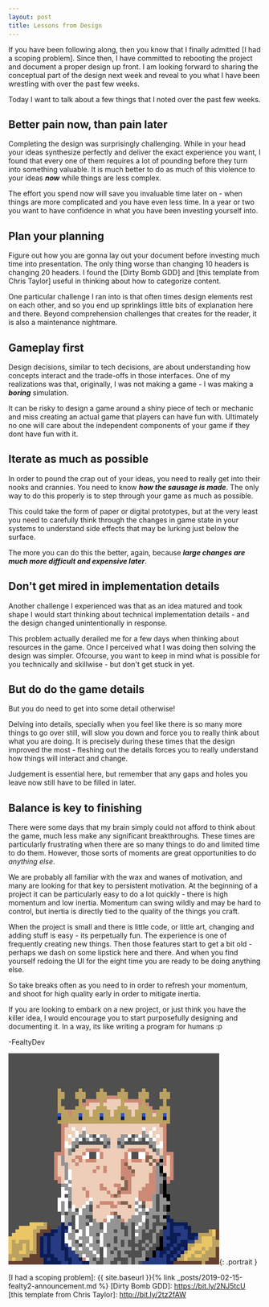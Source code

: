 ```yaml
---
layout: post
title: Lessons from Design
---
```


If you have been following along, then you know that I finally admitted [I had a scoping problem]. Since then, I have committed to rebooting the project and document a proper design up front. I am looking forward to sharing the conceptual part of the design next week and reveal to you what I have been wrestling with over the past few weeks.

Today I want to talk about a few things that I noted over the past few weeks.

## Better pain now, than pain later

Completing the design was surprisingly challenging. While in your head your ideas synthesize perfectly and deliver the exact experience you want, I found that every one of them requires a lot of pounding before they turn into something valuable. It is much better to do as much of this violence to your ideas ***now*** while things are less complex.

The effort you spend now will save you invaluable time later on - when things are more complicated and you have even less time. In a year or two you want to have confidence in what you have been investing yourself into.

## Plan your planning

Figure out how you are gonna lay out your document before investing much time into presentation. The only thing worse than changing 10 headers is changing 20 headers. I found the [Dirty Bomb GDD] and [this template from Chris Taylor] useful in thinking about how to categorize content.

One particular challenge I ran into is that often times design elements rest on each other, and so you end up sprinklings little bits of explanation here and there. Beyond comprehension challenges that creates for the reader, it is also a maintenance nightmare.

## Gameplay first

Design decisions, similar to tech decisions, are about understanding how concepts interact and the trade-offs in those interfaces. One of my realizations was that, originally, I was not making a game - I was making a ***boring*** simulation.

It can be risky to design a game around a shiny piece of tech or mechanic and miss creating an actual game that players can have fun with. Ultimately no one will care about the independent components of your game if they dont have fun with it.

## Iterate as much as possible

In order to pound the crap out of your ideas, you need to really get into their nooks and crannies. You need to know ***how the sausage is made***. The only way to do this properly is to step through your game as much as possible.

This could take the form of paper or digital prototypes, but at the very least  you need to carefully think through the changes in game state in your systems to understand side effects that may be lurking just below the surface.

The more you can do this the better, again, because ***large changes are much more difficult and expensive later***.

## Don't get mired in implementation details

Another challenge I experienced was that as an idea matured and took shape I would start thinking about technical implementation details - and the design changed unintentionally in response.

This problem actually derailed me for a few days when thinking about resources in the game. Once I perceived what I was doing then solving the design was simpler. Ofcourse, you want to keep in mind what is possible for you technically and skillwise - but don't get stuck in yet.

## But do do the game details

But you do need to get into some detail otherwise!

Delving into details, specially when you feel like there is so many more things to go over still, will slow you down and force you to really think about what you are doing. It is precisely during these times that the design improved the most - fleshing out the details forces you to really understand how things will interact and change.

Judgement is essential here, but remember that any gaps and holes you leave now still have to be filled in later.

## Balance is key to finishing

There were some days that my brain simply could not afford to think about the game, much less make any significant breakthroughs. These times are particularly frustrating when there are so many things to do and limited time to do them. However, those sorts of moments are great opportunities to do *anything else*.

We are probably all familiar with the wax and wanes of motivation, and many are looking for that key to persistent motivation. At the beginning of a project it can be particularly easy to do a lot quickly - there is high momentum and low inertia. Momentum can swing wildly and may be hard to control, but inertia is directly tied to the quality of the things you craft.

When the project is small and there is little code, or little art, changing and adding stuff is easy - its perpetually fun. The experience is one of frequently creating new things. Then those features start to get a bit old - perhaps we dash on some lipstick here and there. And when you find yourself redoing the UI for the eight time you are ready to be doing anything else.

So take breaks often as you need to in order to refresh your momentum, and shoot for high quality early in order to mitigate inertia.

If you are looking to embark on a new project, or just think you have the killer idea, I would encourage you to start purposefully designing and documenting it. In a way, its like writing a program for humans :p

-FealtyDev

![FealtyDevPortrait](/public/images/fealtydevportrait.jpeg){: .portrait }

[I had a scoping problem]: {{ site.baseurl }}{% link _posts/2019-02-15-fealty2-announcement.md %}
[Dirty Bomb GDD]: https://bit.ly/2NJ5tcU
[this template from Chris Taylor]: http://bit.ly/2tz2fAW
